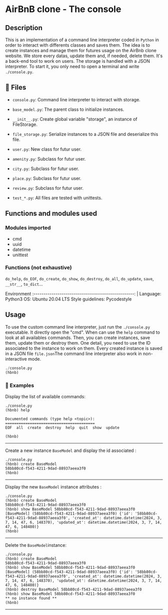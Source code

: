 # AirBnB clone - The console

## Description

This is an implementation of a command line interpreter coded in `Python` in order to interact with differents classes and saves them. The idea is to create instances and manage them for futures usage on the AirBnb clone website. We store every datas, update them and, if needed, delete them. It's a back-end tool to work on users. The storage is handled with a JSON interpreter. To start it, you only need to open a terminal and write `./console.py`.

## :file_folder: Files

- `console.py`: Command line interpreter to interact with storage.
- `base_model.py`: The parent class to initialize instances.
- `__init__.py`: Create global variable "storage", an instance of FileStorage.
- `file_storage.py`: Serialize instances to a JSON file and deserialize this file.
- `user.py`: New class for futur user.
- `amenity.py`: Subclass for futur user.
- `city.py`: Subclass for futur user.
- `place.py`: Subclass for futur user.
- `review.py`: Subclass for futur user.

- `test_*.py`: All files are tested with unittests.

## Functions and modules used

### Modules imported

- cmd
- uuid
- datetime
- unittest

### Functions (not exhaustive)

`do_help`, `do_EOF`, `do_create`, `do_show`, `do_destroy`, `do_all`, `do_update`, `save`, `__str__`, `to_dict`...

Environment
:--------------------------------------------------: |
Language: Python3
OS: Ubuntu 20.04 LTS
Style guidelines: Pycodestyle

## Usage

To use the custom command line interpreter, just run the `./console.py` executable. It directly open the "cmd". When can use the `help` command to look at all availables commands. Then, you can create instances, save them, update them or destroy them. One detail, you need to use the ID associated to the instance to work on them. Every created instance is saved in a JSON file `file.json`The command line interpreter also work in non-interactive mode.

```python
./console.py
(hbnb)
```

### :floppy_disk: Examples

Display the list of available commands:
```
./console.py
(hbnb) help

Documented commands (type help <topic>):
========================================
EOF  all  create  destroy  help  quit  show  update

(hbnb)
```
----------
Create a new instance `BaseModel` and display the id associated :
```
./console.py 
(hbnb) create BaseModel
58bb80cd-f543-4211-9dad-88937aeea3f0
(hbnb) 
```
----------
Display the new `BaseModel` instance attributes :
```
./console.py 
(hbnb) create BaseModel
58bb80cd-f543-4211-9dad-88937aeea3f0
(hbnb) show BaseModel 58bb80cd-f543-4211-9dad-88937aeea3f0
[BaseModel] (58bb80cd-f543-4211-9dad-88937aeea3f0) {'id': '58bb80cd-f543-4211-9dad-88937aeea3f0', 'created_at': datetime.datetime(2024, 3, 7, 14, 47, 6, 148370), 'updated_at': datetime.datetime(2024, 3, 7, 14, 47, 6, 148480)}
(hbnb) 
```
----------
Delete the `BaseModel`instance:
```
./console.py 
(hbnb) create BaseModel
58bb80cd-f543-4211-9dad-88937aeea3f0
(hbnb) show BaseModel 58bb80cd-f543-4211-9dad-88937aeea3f0
[BaseModel] (58bb80cd-f543-4211-9dad-88937aeea3f0) {'id': '58bb80cd-f543-4211-9dad-88937aeea3f0', 'created_at': datetime.datetime(2024, 3, 7, 14, 47, 6, 148370), 'updated_at': datetime.datetime(2024, 3, 7, 14, 47, 6, 148480)}
(hbnb) destroy BaseModel 58bb80cd-f543-4211-9dad-88937aeea3f0
(hbnb) show BaseModel 58bb80cd-f543-4211-9dad-88937aeea3f0
** no instance found **
(hbnb) 
```
----------